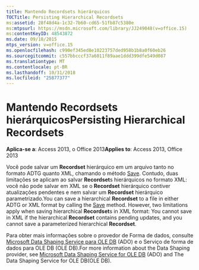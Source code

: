 ```yaml
---
title: Mantendo Recordsets hierárquicos
TOCTitle: Persisting Hierarchical Recordsets
ms:assetid: 28f48d4a-1c32-7b60-cd65-51fb87c5380e
ms:mtpsurl: https://msdn.microsoft.com/library/JJ249048(v=office.15)
ms:contentKeyID: 48543872
ms.date: 09/18/2015
mtps_version: v=office.15
ms.openlocfilehash: c990ef345ed8e10223757ded958b1b8a0f60eb26
ms.sourcegitcommit: c557bbcccf37a6011f89aae1ddd399dfe549d087
ms.translationtype: MT
ms.contentlocale: pt-BR
ms.lasthandoff: 10/31/2018
ms.locfileid: "25877377"
---
```

# <a name="persisting-hierarchical-recordsets"></a><span data-ttu-id="32cf2-102">Mantendo Recordsets hierárquicos</span><span class="sxs-lookup"><span data-stu-id="32cf2-102">Persisting Hierarchical Recordsets</span></span>


<span data-ttu-id="32cf2-103">**Aplica-se a**: Access 2013, o Office 2013</span><span class="sxs-lookup"><span data-stu-id="32cf2-103">**Applies to**: Access 2013, Office 2013</span></span>

<span data-ttu-id="32cf2-p101">Você pode salvar um **Recordset** hierárquico em um arquivo tanto no formato ADTG quanto XML, chamando o método [Save](save-method-ado.md). Contudo, duas limitações se aplicam ao salvar **Recordset**s hierárquicos no formato XML: você não pode salvar em XML se o **Recordset** hierárquico contiver atualizações pendentes e nem salvar um **Recordset** hierárquico parametrizado.</span><span class="sxs-lookup"><span data-stu-id="32cf2-p101">You can save a hierarchical **Recordset** to a file in either ADTG or XML format by calling the [Save](save-method-ado.md) method. However, two limitations apply when saving hierarchical **Recordset**s in XML format: You cannot save in XML if the hierarchical **Recordset** contains pending updates, and you cannot save a parameterized hierarchical **Recordset**.</span></span>

<span data-ttu-id="32cf2-106">Para obter mais informações sobre o provedor de Forma de dados, consulte [Microsoft Data Shaping Service para OLE DB](microsoft-data-shaping-service-for-ole-db-ado-service-provider.md) (ADO) e o Serviço de forma de dados para OLE DB (OLE DB).</span><span class="sxs-lookup"><span data-stu-id="32cf2-106">For more information about the Data Shaping provider, see [Microsoft Data Shaping Service for OLE DB](microsoft-data-shaping-service-for-ole-db-ado-service-provider.md) (ADO) and The Data Shaping Service for OLE DB(OLE DB).</span></span>

